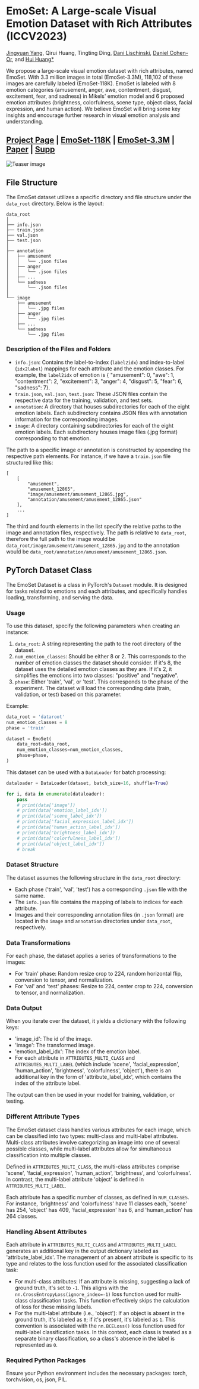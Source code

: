 # EmoSet: A Large-scale Visual Emotion Dataset with Rich Attributes (ICCV2023)

[Jingyuan Yang](https://jingyuanyy.github.io/), Qirui Huang, Tingting Ding, [Dani Lischinski](https://www.cs.huji.ac.il/~danix/), [Daniel Cohen-Or](https://danielcohenor.com/), and [Hui Huang*](https://vcc.tech/~huihuang)

We propose a large-scale visual emotion dataset with rich attributes, named EmoSet. With 3.3 million images in total (EmoSet-3.3M), 118,102 of these images are carefully labeled (EmoSet-118K). EmoSet is labeled with 8 emotion categories (amusement, anger, awe, contentment, disgust, excitement, fear, and sadness) in Mikels' emotion model and 6 proposed emotion attributes (brightness, colorfulness, scene type, object class, facial expression, and human action). We believe EmoSet will bring some key insights and encourage further research in visual emotion analysis and understanding.

## [Project Page](https://jingyuanyy.github.io/) | [EmoSet-118K](https://jingyuanyy.github.io/) | [EmoSet-3.3M](https://jingyuanyy.github.io/) | [Paper](https://arxiv.org/pdf/2307.07961.pdf) | [Supp](https://arxiv.org/pdf/2307.07961.pdf)
![Teaser image](./image/teaser3-01.jpg)

## File Structure

The EmoSet dataset utilizes a specific directory and file structure under the `data_root` directory. Below is the layout:

```
data_root
│
├── info.json
├── train.json
├── val.json
├── test.json
│
├── annotation
│   ├── amusement
│   │   └── .json files
│   ├── anger
│   │   └── .json files
│   ├── ...
│   └── sadness
│       └── .json files
│
└── image
    ├── amusement
    │   └── .jpg files
    ├── anger
    │   └── .jpg files
    ├── ...
    └── sadness
        └── .jpg files

```

### Description of the Files and Folders

- `info.json`: Contains the label-to-index (`label2idx`) and index-to-label (`idx2label`) mappings for each attribute and the emotion classes. For example, the `label2idx` of emotion is { "amusement": 0,  "awe": 1,  "contentment": 2,  "excitement": 3,  "anger": 4,  "disgust": 5,  "fear": 6,  "sadness": 7}.
- `train.json`, `val.json`, `test.json`: These JSON files contain the respective data for the training, validation, and test sets.
- `annotation`: A directory that houses subdirectories for each of the eight emotion labels. Each subdirectory contains JSON files with annotation information for the corresponding images.
- `image`: A directory containing subdirectories for each of the eight emotion labels. Each subdirectory houses image files (.jpg format) corresponding to that emotion.

The path to a specific image or annotation is constructed by appending the respective path elements. For instance, if we have a `train.json` file structured like this:

```
[
    [
        "amusement",
        "amusement_12865",
        "image/amusement/amusement_12865.jpg",
        "annotation/amusement/amusement_12865.json"
    ],
    ...
]

```

The third and fourth elements in the list specify the relative paths to the image and annotation files, respectively. The path is relative to `data_root`, therefore the full path to the image would be `data_root/image/amusement/amusement_12865.jpg` and to the annotation would be `data_root/annotation/amusement/amusement_12865.json`.

## PyTorch Dataset Class

The EmoSet Dataset is a class in PyTorch's `Dataset` module. It is designed for tasks related to emotions and each attributes, and specifically handles loading, transforming, and serving the data.

### Usage

To use this dataset, specify the following parameters when creating an instance:

1. `data_root`: A string representing the path to the root directory of the dataset.
2. `num_emotion_classes`: Should be either 8 or 2. This corresponds to the number of emotion classes the dataset should consider. If it's 8, the dataset uses the detailed emotion classes as they are. If it's 2, it simplifies the emotions into two classes: "positive" and "negative".
3. `phase`: Either 'train', 'val', or 'test'. This corresponds to the phase of the experiment. The dataset will load the corresponding data (train, validation, or test) based on this parameter.

Example:

```python
data_root = 'dataroot'
num_emotion_classes = 8
phase = 'train'

dataset = EmoSet(
    data_root=data_root,
    num_emotion_classes=num_emotion_classes,
    phase=phase,
)

```

This dataset can be used with a `DataLoader` for batch processing:

```python
dataloader = DataLoader(dataset, batch_size=16, shuffle=True)

for i, data in enumerate(dataloader):
    pass
    # print(data['image'])
    # print(data['emotion_label_idx'])
    # print(data['scene_label_idx'])
    # print(data['facial_expression_label_idx'])
    # print(data['human_action_label_idx'])
    # print(data['brightness_label_idx'])
    # print(data['colorfulness_label_idx'])
    # print(data['object_label_idx'])
    # break

```

### Dataset Structure

The dataset assumes the following structure in the `data_root` directory:

- Each phase ('train', 'val', 'test') has a corresponding `.json` file with the same name.
- The `info.json` file contains the mapping of labels to indices for each attribute.
- Images and their corresponding annotation files (in `.json` format) are located in the `image` and `annotation` directories under `data_root`, respectively.

### Data Transformations

For each phase, the dataset applies a series of transformations to the images:

- For 'train' phase: Random resize crop to 224, random horizontal flip, conversion to tensor, and normalization.
- For 'val' and 'test' phases: Resize to 224, center crop to 224, conversion to tensor, and normalization.

### Data Output

When you iterate over the dataset, it yields a dictionary with the following keys:

- 'image_id': The id of the image.
- 'image': The transformed image.
- 'emotion_label_idx': The index of the emotion label.
- For each attribute in `ATTRIBUTES_MULTI_CLASS` and `ATTRIBUTES_MULTI_LABEL` (which include 'scene', 'facial_expression', 'human_action', 'brightness', 'colorfulness', 'object'), there is an additional key in the form of 'attribute_label_idx', which contains the index of the attribute label.

The output can then be used in your model for training, validation, or testing.

### Different Attribute Types

The EmoSet dataset class handles various attributes for each image, which can be classified into two types: multi-class and multi-label attributes. Multi-class attributes involve categorizing an image into one of several possible classes, while multi-label attributes allow for simultaneous classification into multiple classes.

Defined in `ATTRIBUTES_MULTI_CLASS`, the multi-class attributes comprise 'scene', 'facial_expression', 'human_action', 'brightness', and 'colorfulness'. In contrast, the multi-label attribute 'object' is defined in `ATTRIBUTES_MULTI_LABEL`.

Each attribute has a specific number of classes, as defined in `NUM_CLASSES`. For instance, 'brightness' and 'colorfulness' have 11 classes each, 'scene' has 254, 'object' has 409, 'facial_expression' has 6, and 'human_action' has 264 classes.

### Handling Absent Attributes

Each attribute in `ATTRIBUTES_MULTI_CLASS` and `ATTRIBUTES_MULTI_LABEL` generates an additional key in the output dictionary labeled as 'attribute_label_idx'. The management of an absent attribute is specific to its type and relates to the loss function used for the associated classification task:

- For multi-class attributes: If an attribute is missing, suggesting a lack of ground truth, it's set to `-1`. This aligns with the `nn.CrossEntropyLoss(ignore_index=-1)` loss function used for multi-class classification tasks. This function effectively skips the calculation of loss for these missing labels.
- For the multi-label attribute (i.e., 'object'): If an object is absent in the ground truth, it's labeled as `0`; if it's present, it's labeled as `1`. This convention is associated with the `nn.BCELoss()` loss function used for multi-label classification tasks. In this context, each class is treated as a separate binary classification, so a class's absence in the label is represented as `0`.

### Required Python Packages

Ensure your Python environment includes the necessary packages: torch, torchvision, os, json, PIL.
